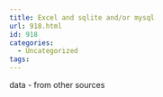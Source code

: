 ```yaml
---
title: Excel and sqlite and/or mysql
url: 918.html
id: 918
categories:
  - Uncategorized
tags:
---
```


data - from other sources